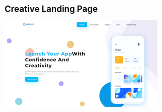 # Creative Landing Page
![Preview](https://github.com/erick-brsa/creative-landing-page/blob/main/src/assets/img/preview.png)
